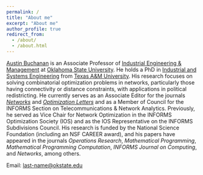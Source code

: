 ```yaml
---
permalink: /
title: "About me"
excerpt: "About me"
author_profile: true
redirect_from: 
  - /about/
  - /about.html
---
```


[Austin Buchanan](https://ceat.okstate.edu/iem/people/buchanan-faculty-profile.html) is an Associate Professor of [Industrial Engineering & Management](https://ceat.okstate.edu/iem/) at [Oklahoma State University](https://go.okstate.edu/). He holds a PhD in [Industrial and Systems Engineering](https://engineering.tamu.edu/industrial/index.html) from [Texas A&M University](https://www.tamu.edu/). His research focuses on solving combinatorial optimization problems in networks, particularly those having connectivity or distance constraints, with applications in political redistricting. He currently serves as an Associate Editor for the journals _[Networks](https://onlinelibrary.wiley.com/journal/10970037)_ and _[Optimization Letters](https://www.springer.com/journal/11590)_ and as a Member of Council for the INFORMS Section on Telecommunications & Network Analytics. Previously, he served as Vice Chair for Network Optimization in the INFORMS Optimization Society (IOS) and as the IOS Representative on the INFORMS Subdivisions Council. His research is funded by the National Science Foundation (including an NSF CAREER award), and his papers have appeared in the journals _Operations Research_, _Mathematical Programming_, _Mathematical Programming Computation_, _INFORMS Journal on Computing_, and _Networks_, among others.

Email: last-name@okstate.edu
